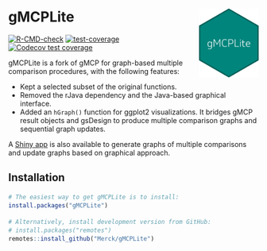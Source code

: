 # gMCPLite <img src="man/figures/logo.png" align="right" width="120" />

<!-- badges: start -->
[![R-CMD-check](https://github.com/Merck/gMCPLite/actions/workflows/R-CMD-check.yaml/badge.svg)](https://github.com/Merck/gMCPLite/actions/workflows/R-CMD-check.yaml)
[![test-coverage](https://github.com/Merck/gMCPLite/workflows/test-coverage/badge.svg)](https://github.com/Merck/gMCPLite/actions)
[![Codecov test coverage](https://codecov.io/gh/Merck/gMCPLite/graph/badge.svg)](https://app.codecov.io/gh/Merck/gMCPLite)
<!-- badges: end -->

gMCPLite is a fork of gMCP for graph-based multiple comparison procedures,
with the following features:

- Kept a selected subset of the original functions.
- Removed the rJava dependency and the Java-based graphical interface.
- Added an `hGraph()` function for ggplot2 visualizations.
  It bridges gMCP result objects and gsDesign to produce
  multiple comparison graphs and sequential graph updates.

A [Shiny app](https://rinpharma.shinyapps.io/gmcp/) is also available to generate graphs of multiple comparisons and update graphs based on graphical approach.

## Installation

```r
# The easiest way to get gMCPLite is to install:
install.packages("gMCPLite")

# Alternatively, install development version from GitHub:
# install.packages("remotes")
remotes::install_github("Merck/gMCPLite")
```
